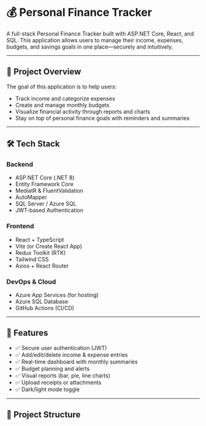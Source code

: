# 💰 Personal Finance Tracker

A full-stack Personal Finance Tracker built with ASP.NET Core, React, and SQL. This application allows users to manage their income, expenses, budgets, and savings goals in one place—securely and intuitively.

---

## 📌 Project Overview

The goal of this application is to help users:
- Track income and categorize expenses
- Create and manage monthly budgets
- Visualize financial activity through reports and charts
- Stay on top of personal finance goals with reminders and summaries

---

## 🛠 Tech Stack

### Backend
- ASP.NET Core (.NET 8)
- Entity Framework Core
- MediatR & FluentValidation
- AutoMapper
- SQL Server / Azure SQL
- JWT-based Authentication

### Frontend
- React + TypeScript
- Vite (or Create React App)
- Redux Toolkit (RTK)
- Tailwind CSS
- Axios + React Router

### DevOps & Cloud
- Azure App Services (for hosting)
- Azure SQL Database
- GitHub Actions (CI/CD)

---

## 🚀 Features

- ✅ Secure user authentication (JWT)
- ✅ Add/edit/delete income & expense entries
- ✅ Real-time dashboard with monthly summaries
- ✅ Budget planning and alerts
- ✅ Visual reports (bar, pie, line charts)
- ✅ Upload receipts or attachments
- ✅ Dark/light mode toggle

---

## 📁 Project Structure

